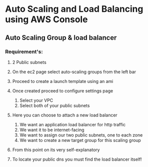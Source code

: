 # Auto Scaling and Load Balancing using AWS Console

## Auto Scaling Group & load balancer
### Requirement's:
1. 2 Public subnets 


1. On the ec2 page select auto-scaling groups from the left bar  


2. Proceed to create a launch template using an ami


3. Once created proceed to configure settings page
   1. Select your VPC
   2. Select both of your public subnets


4. Here you can choose to attach a new load balancer
    1. We want an application load balancer for http traffic
    2. We want it to be internet-facing
    3. We want to assign our two public subnets, one to each zone   
    3. We want to create a new target group for this scaling group
    

5. From this point on its very self-explanatory


6. To locate your public dns you must find the load balancer itself!